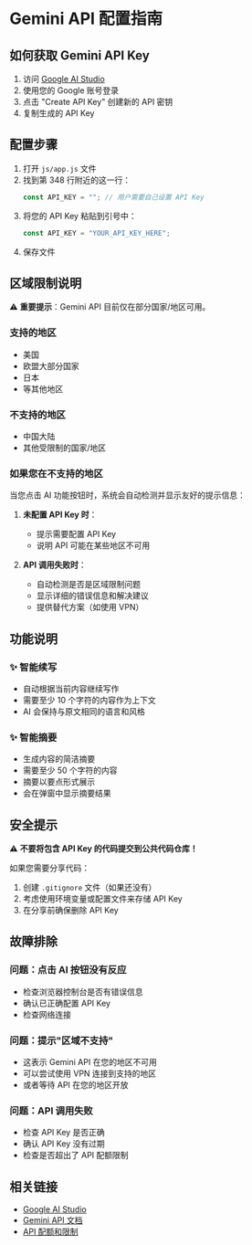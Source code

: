 # Gemini API 配置指南

## 如何获取 Gemini API Key

1. 访问 [Google AI Studio](https://makersuite.google.com/app/apikey)
2. 使用您的 Google 账号登录
3. 点击 "Create API Key" 创建新的 API 密钥
4. 复制生成的 API Key

## 配置步骤

1. 打开 `js/app.js` 文件
2. 找到第 348 行附近的这一行：
   ```javascript
   const API_KEY = ""; // 用户需要自己设置 API Key
   ```
3. 将您的 API Key 粘贴到引号中：
   ```javascript
   const API_KEY = "YOUR_API_KEY_HERE";
   ```
4. 保存文件

## 区域限制说明

⚠️ **重要提示**：Gemini API 目前仅在部分国家/地区可用。

### 支持的地区
- 美国
- 欧盟大部分国家
- 日本
- 等其他地区

### 不支持的地区
- 中国大陆
- 其他受限制的国家/地区

### 如果您在不支持的地区

当您点击 AI 功能按钮时，系统会自动检测并显示友好的提示信息：

1. **未配置 API Key 时**：
   - 提示需要配置 API Key
   - 说明 API 可能在某些地区不可用

2. **API 调用失败时**：
   - 自动检测是否是区域限制问题
   - 显示详细的错误信息和解决建议
   - 提供替代方案（如使用 VPN）

## 功能说明

### ✨ 智能续写
- 自动根据当前内容继续写作
- 需要至少 10 个字符的内容作为上下文
- AI 会保持与原文相同的语言和风格

### ✨ 智能摘要
- 生成内容的简洁摘要
- 需要至少 50 个字符的内容
- 摘要以要点形式展示
- 会在弹窗中显示摘要结果

## 安全提示

⚠️ **不要将包含 API Key 的代码提交到公共代码仓库！**

如果您需要分享代码：
1. 创建 `.gitignore` 文件（如果还没有）
2. 考虑使用环境变量或配置文件来存储 API Key
3. 在分享前确保删除 API Key

## 故障排除

### 问题：点击 AI 按钮没有反应
- 检查浏览器控制台是否有错误信息
- 确认已正确配置 API Key
- 检查网络连接

### 问题：提示"区域不支持"
- 这表示 Gemini API 在您的地区不可用
- 可以尝试使用 VPN 连接到支持的地区
- 或者等待 API 在您的地区开放

### 问题：API 调用失败
- 检查 API Key 是否正确
- 确认 API Key 没有过期
- 检查是否超出了 API 配额限制

## 相关链接

- [Google AI Studio](https://makersuite.google.com/)
- [Gemini API 文档](https://ai.google.dev/docs)
- [API 配额和限制](https://ai.google.dev/pricing)


